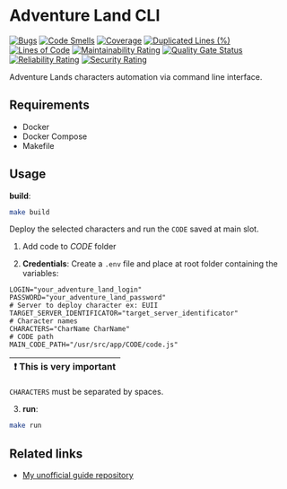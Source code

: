 # Adventure Land CLI

[![Bugs](https://sonarcloud.io/api/project_badges/measure?project=dmenezesgabriel_adventure-land-cli-js&metric=bugs)](https://sonarcloud.io/dashboard?id=dmenezesgabriel_adventure-land-cli-js)
[![Code Smells](https://sonarcloud.io/api/project_badges/measure?project=dmenezesgabriel_adventure-land-cli-js&metric=code_smells)](https://sonarcloud.io/dashboard?id=dmenezesgabriel_adventure-land-cli-js)
[![Coverage](https://sonarcloud.io/api/project_badges/measure?project=dmenezesgabriel_adventure-land-cli-js&metric=coverage)](https://sonarcloud.io/dashboard?id=dmenezesgabriel_adventure-land-cli-js)
[![Duplicated Lines (%)](https://sonarcloud.io/api/project_badges/measure?project=dmenezesgabriel_adventure-land-cli-js&metric=duplicated_lines_density)](https://sonarcloud.io/dashboard?id=dmenezesgabriel_adventure-land-cli-js)
[![Lines of Code](https://sonarcloud.io/api/project_badges/measure?project=dmenezesgabriel_adventure-land-cli-js&metric=ncloc)](https://sonarcloud.io/dashboard?id=dmenezesgabriel_adventure-land-cli-js)
[![Maintainability Rating](https://sonarcloud.io/api/project_badges/measure?project=dmenezesgabriel_adventure-land-cli-js&metric=sqale_rating)](https://sonarcloud.io/dashboard?id=dmenezesgabriel_adventure-land-cli-js)
[![Quality Gate Status](https://sonarcloud.io/api/project_badges/measure?project=dmenezesgabriel_adventure-land-cli-js&metric=alert_status)](https://sonarcloud.io/dashboard?id=dmenezesgabriel_adventure-land-cli-js)
[![Reliability Rating](https://sonarcloud.io/api/project_badges/measure?project=dmenezesgabriel_adventure-land-cli-js&metric=reliability_rating)](https://sonarcloud.io/dashboard?id=dmenezesgabriel_adventure-land-cli-js)
[![Security Rating](https://sonarcloud.io/api/project_badges/measure?project=dmenezesgabriel_adventure-land-cli-js&metric=security_rating)](https://sonarcloud.io/dashboard?id=dmenezesgabriel_adventure-land-cli-js)

Adventure Lands characters automation via command line interface.

## Requirements

- Docker
- Docker Compose
- Makefile

## Usage

**build**:

```sh
make build
```

Deploy the selected characters and run the `CODE` saved at main slot.

1. Add code to _CODE_ folder

2. **Credentials**: Create a `.env` file and place at root folder containing the variables:

```env
LOGIN="your_adventure_land_login"
PASSWORD="your_adventure_land_password"
# Server to deploy character ex: EUII
TARGET_SERVER_IDENTIFICATOR="target_server_identificator"
# Character names
CHARACTERS="CharName CharName"
# CODE path
MAIN_CODE_PATH="/usr/src/app/CODE/code.js"

```

| :exclamation: This is very important |
| ------------------------------------ |

`CHARACTERS` must be separated by spaces.

3. **run**:

```sh
make run
```

## Related links

- [My unofficial guide repository](https://github.com/dmenezesgabriel/adventure-land-journey)
